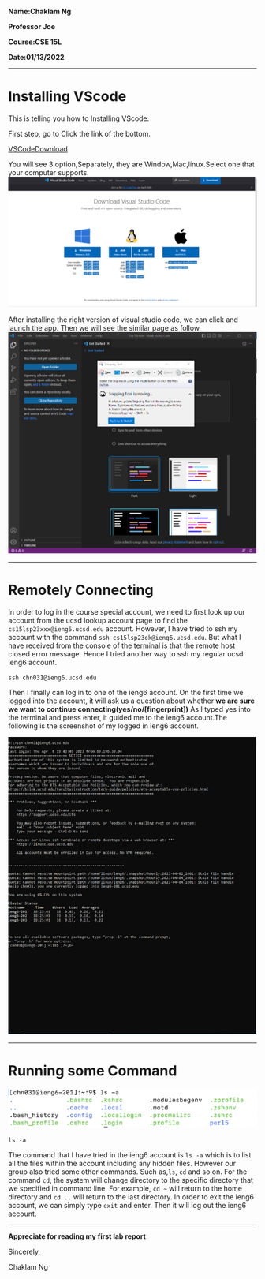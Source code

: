 >
**Name:Chaklam Ng**
>
**Professor Joe**
>
**Course:CSE 15L**
>
**Date:01/13/2022**

___
# Installing VScode
>
This is telling you how to Installing VScode.
>
First step, go to Click the link of the bottom.
>
[VSCodeDownload](https://code.visualstudio.com/download)
>
You will see 3 option,Separately, they are Window,Mac,linux.Select one that your computer supports.
![image](vscodeDown.png)
>
After installing the right version of visual studio code, we can click and launch the app. Then we will see the similar page as follow.
![vscode](vscode.png)
___
# Remotely Connecting
> 
In order to log in the course special account, we need to first look up our account from the ucsd lookup account page to find the `cs15lsp23xxx@ieng6.ucsd.edu` account.
However, I have tried to ssh my account with the command `ssh cs15lsp23ok@ieng6.ucsd.edu`. But what I have received from the console of the terminal is that the remote host closed error message. Hence I tried another way to ssh my regular ucsd ieng6 account.
```
ssh chn031@ieng6.ucsd.edu
```
Then I finally can log in to one of the ieng6 account. On the first time we logged into the account, it will ask us a question about whether **we are sure we want to continue connecting(yes/no/[fingerprint])** As I typed yes into the terminal and press enter, it guided me to the ieng6 account.The following is the screenshot of my logged in ieng6 account.
>
![ieng6](ssh.png)
___
# Running some Command
![command](command.png)
```
ls -a
```
The command that I have tried in the ieng6 account is `ls -a` which is to list all the files within the account including any hidden files. However our group also tried some other commands. Such as,`ls`, `cd` and so on. For the command `cd`, the system will change directory to the specific directory that we specified in command line. For example, `cd ~` will return to the home directory and `cd ..` will return to the last directory.
In order to exit the ieng6 account, we can simply type `exit` and enter. Then it will log out the ieng6 account.
___
**Appreciate for reading my first lab report**
>
Sincerely,
>
Chaklam Ng
